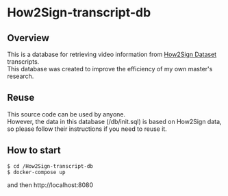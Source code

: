 # How2Sign-transcript-db

## Overview
This is a database for retrieving video information from [How2Sign Dataset](https://how2sign.github.io/) transcripts.  
This database was created to improve the efficiency of my own master's research.  

## Reuse
This source code can be used by anyone.  
However, the data in this database (/db/init.sql) is based on How2Sign data, so please follow their instructions if you need to reuse it.  

## How to start
```
$ cd /How2Sign-transcript-db
$ docker-compose up
```
and then http://localhost:8080
